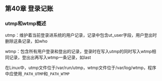 ## 第40章 登录记账

### utmp和wtmp概述

utmp：维护着当前登录进系统的用户记录，记录中包含ut_user字段，用户登出时删除这条记录，如who

wtmp：包含所有用户登录和登出的记录，登录时在写入utmp的同时写入wtmp相同记录，登出出再写入wtmp一条记录，如last

在Linux中，utmp文件位于/var/run/utmp，wtmp文件位于/var/log/wtmp，程序中应使用`_PATH_UTMP`和`_PATH_WTMP`


